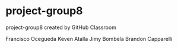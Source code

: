 # project-group8
project-group8 created by GitHub Classroom

Francisco Ocegueda
Keven Atalla
Jimy Bombela
Brandon Capparelli
